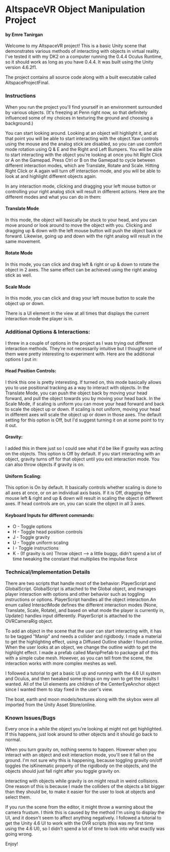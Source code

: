 # AltspaceVR Object Manipulation Project
#### by Emre Tanirgan

Welcome to my AltspaceVR project! This is a basic Unity scene that demonstrates various methods of interacting with objects in virtual reality. I've tested it with my DK2 on a computer running the 0.4.4 Oculus Runtime, so it should work as long as you have 0.4.4. It was built using the Unity version 4.6.2f1.

The project contains all source code along with a built executable called AltspaceProjectFinal.

### Instructions

When you run the project you'll find yourself in an environment surrounded by various objects. (It's freezing at Penn right now, so that definitely influenced some of my choices in texturing the ground and choosing a background.)

You can start looking around. Looking at an object will highlight it, and at that point you will be able to start interacting with the object.Yaw controls using the mouse and the analog stick are disabled, so you can use comfort mode rotation using Q & E and the Right and Left Bumpers. 
You will be able to start interacting with the object you're looking at once you hit Right Click or A on the Gamepad. Press Ctrl or B on the Gamepad to cycle between different interaction modes, which are Translate, Rotate and Scale. Hitting Right Click or A again will turn off interaction mode, and you will be able to look at and highlight different objects again. 

In any interaction mode, clicking and dragging your left mouse button or controlling your right analog stick will result in different actions. Here are the different modes and what you can do in them:

#### Translate Mode
In this mode, the object will basically be stuck to your head, and you can move around or look around to move the object with you. Clicking and dragging up & down with the left mouse button will push the object back or forward. Likewise, going up and down with the right analog will result in the same movement.

#### Rotate Mode
In this mode, you can click and drag left & right or up & down to rotate the object in 2 axes. The same effect can be achieved using the right analog stick as well.

#### Scale Mode
In this mode, you can click and drag your left mouse button to scale the object up or down. 

There is a UI element in the view at all times that displays the current interaction mode the player is in. 

### Additional Options & Interactions:

I threw in a couple of options in the project as I was trying out different interaction methods. They're not necessarily intuitive but I thought some of them were pretty interesting to experiment with. Here are the additional options I put in:

#### Head Position Controls: 
I think this one is pretty interesting. If turned on, this mode basically allows you to use positional tracking as a way to interact with objects. In the Translate Mode, you can push the object back by moving your head forward, and pull the object towards you by moving your head back. In the Scale Mode, if scaling is uniform you can move your head forward and back to scale the object up or down. If scaling is not uniform, moving your head in different axes will scale the object up or down in those axes. The default setting for this option is Off, but I'd suggest turning it on at some point to try it out.

#### Gravity: 
I added this in there just so I could see what it'd be like if gravity was acting on the objects. This option is Off by default. If you start interacting with an object, gravity turns off for that object until you exit interaction mode. You can also throw objects if gravity is on. 

#### Uniform Scaling: 
This option is On by default. It basically controls whether scaling is done to all axes at once, or on an individual axis basis. If it is Off, dragging the mouse left & right and up & down will result in scaling the object in different axes. If head controls are on, you can scale the object in all 3 axes.

#### Keyboard Inputs for different commands:

* O - Toggle options 
* H - Toggle head position controls
* J - Toggle gravity
* U - Toggle uniform scaling
* I - Toggle instructions
* K - (If gravity is on) Throw object --> a little buggy, didn't spend a lot of time tweaking the constant that multiplies the impulse force

### Technical/Implementation Details

There are two scripts that handle most of the behavior: PlayerScript and GlobalScript. GlobalScript is attached to the Global object, and manages player interaction with options and other behavior such as toggling instructions or options. PlayerScript handles all the object interaction.An enum called InteractMode defines the different interaction modes (None, Translate, Scale, Rotate), and based on what mode the player is currently in, Update() handles input differently. PlayerScript is attached to the OVRCameraRig object. 

To add an object in the scene that the user can start interacting with, it has to be tagged "Manip" and needs a collider and rigidbody. I made a material to get the highlighting effect, using a Diffused Outline shader I found online. When the user looks at an object, we change the outline width to get the highlight effect. I made a prefab called ManipPrefab to package all of this with a simple cube mesh. However, as you can tell from the scene, the interaction works with more complex meshes as well.

I followed a tutorial to get a basic UI up and running with the 4.6 UI system and Oculus, and then tweaked some things on my own to get the results I wanted. All of the UI elements are children of the CenterEyeAnchor object since I wanted them to stay fixed in the user's view.

The boat, earth and moon models/textures along with the skybox were all imported from the Unity Asset Store/online. 

### Known Issues/Bugs

Every once in a while the object you're looking at might not get highlighted. If this happens, just look around to other objects and it should go back to normal. 

When you turn gravity on, nothing seems to happen. However when you interact with an object and exit interaction mode, you'll see it fall on the ground. I'm not sure why this is happening, because toggling gravity on/off toggles the isKinematic property of the rigidbody on the objects, and the objects should just fall right after you toggle gravity on. 

Interacting with objects while gravity is on might result in weird collisions. One reason of this is because I made the colliders of the objects a bit bigger than they should be, to make it easier for the user to look at objects and select them. 

If you run the scene from the editor, it might throw a warning about the camera frustum. I think this is caused by the method I'm using to display the UI, and it doesn't seem to affect anything negatively. I followed a tutorial to get the Unity 4.6 UI to work with the OVR scripts (this was my first time using the 4.6 UI), so I didn't spend a lot of time to look into what exactly was going wrong. 

Enjoy!